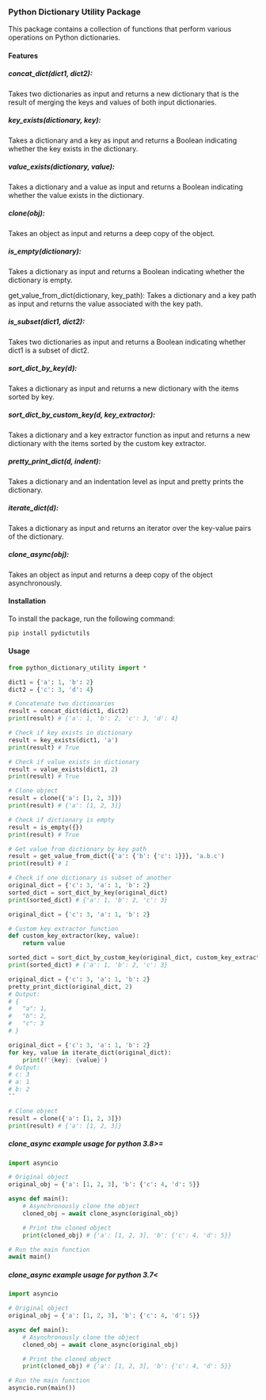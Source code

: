 ### Python Dictionary Utility Package

This package contains a collection of functions that perform various operations on Python dictionaries.

#### Features

##### concat_dict(dict1, dict2):

Takes two dictionaries as input and returns a new dictionary that is the result of merging the keys and values of both input dictionaries.

##### key_exists(dictionary, key):

Takes a dictionary and a key as input and returns a Boolean indicating whether the key exists in the dictionary.

##### value_exists(dictionary, value):

Takes a dictionary and a value as input and returns a Boolean indicating whether the value exists in the dictionary.

##### clone(obj):

Takes an object as input and returns a deep copy of the object.

##### is_empty(dictionary):

Takes a dictionary as input and returns a Boolean indicating whether the dictionary is empty.

get_value_from_dict(dictionary, key_path):
Takes a dictionary and a key path as input and returns the value associated with the key path.

##### is_subset(dict1, dict2):

Takes two dictionaries as input and returns a Boolean indicating whether dict1 is a subset of dict2.

##### sort_dict_by_key(d):

Takes a dictionary as input and returns a new dictionary with the items sorted by key.

##### sort_dict_by_custom_key(d, key_extractor):

Takes a dictionary and a key extractor function as input and returns a new dictionary with the items sorted by the custom key extractor.

##### pretty_print_dict(d, indent):

Takes a dictionary and an indentation level as input and pretty prints the dictionary.

##### iterate_dict(d):

Takes a dictionary as input and returns an iterator over the key-value pairs of the dictionary.

##### clone_async(obj):

Takes an object as input and returns a deep copy of the object asynchronously.

#### Installation

To install the package, run the following command:

```python
pip install pydictutils
```

#### Usage

```python
from python_dictionary_utility import *

dict1 = {'a': 1, 'b': 2}
dict2 = {'c': 3, 'd': 4}

# Concatenate two dictionaries
result = concat_dict(dict1, dict2)
print(result) # {'a': 1, 'b': 2, 'c': 3, 'd': 4}

# Check if key exists in dictionary
result = key_exists(dict1, 'a')
print(result) # True

# Check if value exists in dictionary
result = value_exists(dict1, 2)
print(result) # True

# Clone object
result = clone({'a': [1, 2, 3]})
print(result) # {'a': [1, 2, 3]}

# Check if dictionary is empty
result = is_empty({})
print(result) # True

# Get value from dictionary by key path
result = get_value_from_dict({'a': {'b': {'c': 1}}}, 'a.b.c')
print(result) # 1

# Check if one dictionary is subset of another
original_dict = {'c': 3, 'a': 1, 'b': 2}
sorted_dict = sort_dict_by_key(original_dict)
print(sorted_dict) # {'a': 1, 'b': 2, 'c': 3}

original_dict = {'c': 3, 'a': 1, 'b': 2}

# Custom key extractor function
def custom_key_extractor(key, value):
    return value

sorted_dict = sort_dict_by_custom_key(original_dict, custom_key_extractor)
print(sorted_dict) # {'a': 1, 'b': 2, 'c': 3}

original_dict = {'c': 3, 'a': 1, 'b': 2}
pretty_print_dict(original_dict, 2)
# Output:
# {
#   "a": 1,
#   "b": 2,
#   "c": 3
# }

original_dict = {'c': 3, 'a': 1, 'b': 2}
for key, value in iterate_dict(original_dict):
    print(f'{key}: {value}')
# Output:
# c: 3
# a: 1
# b: 2
``

# Clone object
result = clone({'a': [1, 2, 3]})
print(result) # {'a': [1, 2, 3]}

```

##### clone_async example usage for python 3.8>=

```python
import asyncio

# Original object
original_obj = {'a': [1, 2, 3], 'b': {'c': 4, 'd': 5}}

async def main():
    # Asynchronously clone the object
    cloned_obj = await clone_async(original_obj)

    # Print the cloned object
    print(cloned_obj) # {'a': [1, 2, 3], 'b': {'c': 4, 'd': 5}}

# Run the main function
await main()

```

##### clone_async example usage for python 3.7<

```python
import asyncio

# Original object
original_obj = {'a': [1, 2, 3], 'b': {'c': 4, 'd': 5}}

async def main():
    # Asynchronously clone the object
    cloned_obj = await clone_async(original_obj)

    # Print the cloned object
    print(cloned_obj) # {'a': [1, 2, 3], 'b': {'c': 4, 'd': 5}}

# Run the main function
asyncio.run(main())
```
